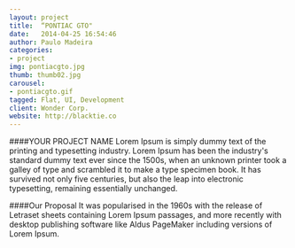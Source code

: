 ```yaml
---
layout: project
title:  “PONTIAC GTO"
date:   2014-04-25 16:54:46
author: Paulo Madeira
categories:
- project
img: pontiacgto.jpg
thumb: thumb02.jpg
carousel:
- pontiacgto.gif
tagged: Flat, UI, Development
client: Wonder Corp.
website: http://blacktie.co
---
```

####YOUR PROJECT NAME
Lorem Ipsum is simply dummy text of the printing and typesetting industry. Lorem Ipsum has been the industry's standard dummy text ever since the 1500s, when an unknown printer took a galley of type and scrambled it to make a type specimen book. It has survived not only five centuries, but also the leap into electronic typesetting, remaining essentially unchanged.

####Our Proposal
It was popularised in the 1960s with the release of Letraset sheets containing Lorem Ipsum passages, and more recently with desktop publishing software like Aldus PageMaker including versions of Lorem Ipsum.
